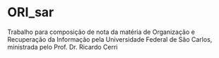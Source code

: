 # ORI_sar

Trabalho para composição de nota da matéria de Organização e Recuperação da Informação pela Universidade Federal de São Carlos, ministrada pelo Prof. Dr. Ricardo Cerri
